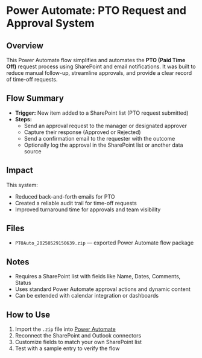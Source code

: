 # Power Automate: PTO Request and Approval System

##  Overview
This Power Automate flow simplifies and automates the **PTO (Paid Time Off)** request process using SharePoint and email notifications. It was built to reduce manual follow-up, streamline approvals, and provide a clear record of time-off requests.

##  Flow Summary
- **Trigger:** New item added to a SharePoint list (PTO request submitted)
- **Steps:**
  - Send an approval request to the manager or designated approver
  - Capture their response (Approved or Rejected)
  - Send a confirmation email to the requester with the outcome
  - Optionally log the approval in the SharePoint list or another data source

##  Impact
This system:
- Reduced back-and-forth emails for PTO
- Created a reliable audit trail for time-off requests
- Improved turnaround time for approvals and team visibility

##  Files
- `PTOAuto_20250529150639.zip` — exported Power Automate flow package

##  Notes
- Requires a SharePoint list with fields like Name, Dates, Comments, Status
- Uses standard Power Automate approval actions and dynamic content
- Can be extended with calendar integration or dashboards

##  How to Use
1. Import the `.zip` file into [Power Automate](https://make.powerautomate.com)
2. Reconnect the SharePoint and Outlook connectors
3. Customize fields to match your own SharePoint list
4. Test with a sample entry to verify the flow

